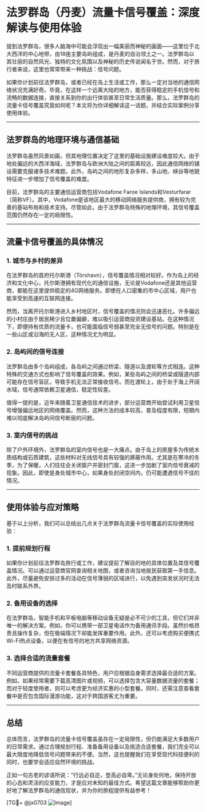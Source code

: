 # 法罗群岛（丹麦）流量卡信号覆盖：深度解读与使用体验

提到法罗群岛，很多人脑海中可能会浮现出一幅美丽而神秘的画面——这里位于北大西洋的中心地带，由18座主要岛屿组成，是丹麦的自治领土之一。法罗群岛以其壮丽的自然风光、独特的文化氛围以及神秘的历史传说闻名于世。然而，对于旅行者来说，这里也常常带来一种挑战：信号问题。

如果你计划前往法罗群岛，或者已经在岛上生活或工作，那么一定对当地的通信网络状况充满好奇。毕竟，在这样一个远离大陆的地方，能否获得稳定的手机信号和流畅的数据连接，直接关系到你的出行体验甚至日常生活质量。那么，法罗群岛的流量卡信号覆盖究竟如何呢？本文将为你详细解读这一话题，并结合实际案例分享使用体验。

---

## 法罗群岛的地理环境与通信基础

法罗群岛虽然风景如画，但其地理位置决定了这里的基础设施建设难度较大。由于地处偏远的大西洋海域，法罗群岛与欧洲大陆之间的距离较远，因此通信网络的铺设需要克服诸多技术难题。此外，岛屿之间的地形复杂多样，多山地、峡谷等地貌特征进一步增加了信号覆盖的难度。

目前，法罗群岛的主要通信运营商包括Vodafone Faroe Islands和Vesturfarar（简称VF）。其中，Vodafone是该地区最大的移动网络服务提供商，拥有较为完善的基站布局和技术支持。尽管如此，由于法罗群岛特殊的地理环境，其信号覆盖范围仍然存在一定的局限性。

---

## 流量卡信号覆盖的具体情况

### 1. 城市与乡村的差异

在法罗群岛的首府托尔斯港（Tórshavn），信号覆盖情况相对较好。作为岛上的经济和文化中心，托尔斯港拥有现代化的通信设施，无论是Vodafone还是其他运营商，都能在这里提供稳定的4G网络服务。即使在人口密集的市中心区域，用户也能享受到高速的互联网连接。

然而，当离开托尔斯港进入乡村地区时，信号覆盖的情况则会迅速恶化。许多偏远的小村庄由于居民稀少且位置偏僻，难以吸引运营商投资建设基站。在这种情况下，即便持有优质的流量卡，也可能面临信号弱甚至完全无信号的问题。特别是在一些山区或沿海的无人区，这种情况尤为明显。

### 2. 岛屿间的信号连接

法罗群岛由多个岛屿组成，各岛屿之间通过桥梁、隧道以及渡轮等方式相连。这种特殊的交通方式也影响了信号覆盖的效果。例如，某些岛屿之间的桥梁或隧道内部可能存在信号盲区，导致手机无法正常接收信号。而在渡轮上，由于处于海上开阔水域，信号通常依赖卫星通信，稳定性较差。

值得一提的是，近年来随着卫星通信技术的进步，部分运营商开始尝试利用卫星信号增强偏远地区的网络覆盖。然而，这种方法的成本较高，普及程度有限，短期内难以彻底解决岛屿间信号断层的问题。

### 3. 室内信号的挑战

除了户外环境外，法罗群岛的室内信号也是一大痛点。由于岛上的房屋多为传统木质结构或石质建筑，这些材料对无线信号具有较强的屏蔽作用。尤其是在寒冷的冬季，为了保暖，人们往往会关闭窗户并密封门窗，这进一步加剧了室内信号衰减的现象。因此，即使是身处城市中心，如果身处封闭空间内，仍可能遭遇信号不佳的情况。

---

## 使用体验与应对策略

基于以上分析，我们可以总结出几点关于法罗群岛流量卡信号覆盖的实际使用经验：

### 1. 提前规划行程

如果你计划前往法罗群岛旅行或工作，建议提前了解目的地的具体位置及其信号覆盖情况。可以通过运营商官网查询相关地图，或者咨询当地居民获取第一手信息。此外，尽量避免安排过多的活动在信号薄弱的区域进行，以免遇到突发状况时无法及时联系外界。

### 2. 备用设备的选择

在法罗群岛，智能手机和平板电脑等移动设备无疑是必不可少的工具，但它们并非唯一的解决方案。例如，你可以携带一部卫星电话作为备用通讯手段。虽然价格昂贵且操作复杂，但在极端情况下却能发挥重要作用。此外，还可以考虑购买便携式Wi-Fi热点设备，以便在有信号的地方共享网络资源。

### 3. 选择合适的流量套餐

不同运营商提供的流量卡套餐各具特色，用户应根据自身需求选择最合适的方案。例如，如果经常需要下载高清图片或视频，可以选择包含大容量数据流量的套餐；而对于轻度使用者，则可以考虑更为经济实惠的小型套餐。同时，还需注意查看套餐中是否包含国际漫游功能，这对于跨国游客尤为重要。

---

## 总结

总体而言，法罗群岛的流量卡信号覆盖虽存在一定局限性，但仍能满足大多数用户的日常需求。通过合理规划行程、准备备用设备以及挑选合适套餐，我们完全可以最大限度地降低信号问题带来的不便。当然，这也提醒我们在享受现代科技便利的同时，也要学会适应自然环境的挑战。

正如一句古老的谚语所说：“行远必自迩，登高必自卑。”无论身处何地，保持开放的心态和灵活的应变能力，才是应对未知的最佳方式。希望这篇文章能够帮助你更好地了解法罗群岛的通信现状，并为你的旅程提供有益参考！

[TG💪+ @jx0703 ![Image](https://github.com/user-attachments/assets/dbca1d08-cadb-493c-b0ec-ad6f7a83f270)]